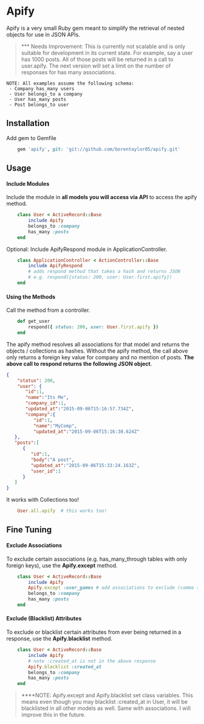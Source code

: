 # Apify

Apify is a very small Ruby gem meant to simplify the retrieval of nested objects for use in JSON APIs.  

> *** Needs Improvement: This is currently not scalable and is only suitable for development in its current state.  For example, say a user has 1000 posts.  All of those posts will be returned in a call to user.apify.  The next version will set a limit on the number of responses for has many associations.

```
NOTE: All examples assume the following schema:
 - Company has_many users 
 - User belongs_to a company
 - User has_many posts
 - Post belongs_to user
```

## Installation
  Add gem to Gemfile
```ruby
    gem 'apify', git: 'git://github.com/borentaylor05/apify.git'
```
## Usage
#### Include Modules
 Include the module in **all models you will access via API** to access the apify method.
```ruby
    class User < ActiveRecord::Base
	    include Apify
	    belongs_to :company
    	has_many :posts
    end
```
 Optional: Include ApifyRespond module in ApplicationController.
```ruby
    class ApplicationController < ActionController::Base
	    include ApifyRespond
	    # adds respond method that takes a hash and returns JSON
	    # e.g. respond({status: 200, user: User.first.apify})
    end
```
#### Using the Methods
 Call the method from a controller.
```ruby
    def get_user
        respond({ status: 200, user: User.first.apify })
    end
```
  The apify method resolves all associations for that model and returns the objects / collections as hashes. Without the apify method, the call above only returns a foreign key value for company and no mention of posts.
  **The above call to respond returns the following JSON object**.
```json
{
    "status": 200,
    "user": {  
       "id":1,
       "name":"Its Me",
       "company_id":1,
       "updated_at":"2015-09-06T15:16:57.734Z",
       "company":{  
          "id":1,
          "name":"MyComp",
          "updated_at":"2015-09-06T15:16:30.624Z"
   },
   "posts":[  
      {  
         "id":1,
         "body":"A post",
         "updated_at":"2015-09-06T15:33:24.163Z",
         "user_id":1
      }
   ]
}
```
It works with Collections too!
```ruby
    User.all.apify  # this works too!
```
## Fine Tuning
#### Exclude Associations
To exclude certain associations (e.g. has_many_through tables with only foreign keys), use the **Apify.except** method.
```ruby
    class User < ActiveRecord::Base
    	include Apify
    	Apify.except :user_games # add associations to exclude (comma separated)
    	belongs_to :company
    	has_many :posts
    end
```

#### Exclude (Blacklist) Attributes
To exclude or blacklist certain attributes from ever being returned in a response, use the **Apify.blacklist** method.
```ruby
    class User < ActiveRecord::Base
    	include Apify
    	# note :created_at is not in the above response
    	Apify.blacklist :created_at	
    	belongs_to :company
    	has_many :posts
    end
```

> ****NOTE: Apify.except and Apify.blacklist set class variables. This means even though you may blacklist :created_at in User, it will be blacklisted in all other models as well. Same with associations. I will improve this in the future. 

